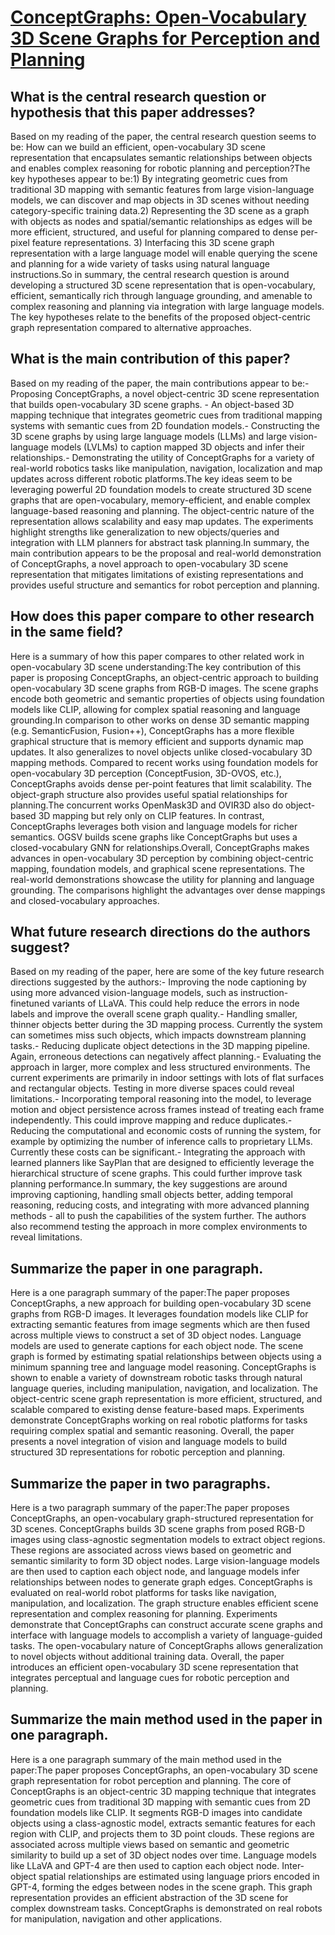 # [ConceptGraphs: Open-Vocabulary 3D Scene Graphs for Perception and   Planning](https://arxiv.org/abs/2309.16650)

## What is the central research question or hypothesis that this paper addresses?

Based on my reading of the paper, the central research question seems to be: How can we build an efficient, open-vocabulary 3D scene representation that encapsulates semantic relationships between objects and enables complex reasoning for robotic planning and perception?The key hypotheses appear to be:1) By integrating geometric cues from traditional 3D mapping with semantic features from large vision-language models, we can discover and map objects in 3D scenes without needing category-specific training data.2) Representing the 3D scene as a graph with objects as nodes and spatial/semantic relationships as edges will be more efficient, structured, and useful for planning compared to dense per-pixel feature representations. 3) Interfacing this 3D scene graph representation with a large language model will enable querying the scene and planning for a wide variety of tasks using natural language instructions.So in summary, the central research question is around developing a structured 3D scene representation that is open-vocabulary, efficient, semantically rich through language grounding, and amenable to complex reasoning and planning via integration with large language models. The key hypotheses relate to the benefits of the proposed object-centric graph representation compared to alternative approaches.


## What is the main contribution of this paper?

Based on my reading of the paper, the main contributions appear to be:- Proposing ConceptGraphs, a novel object-centric 3D scene representation that builds open-vocabulary 3D scene graphs. - An object-based 3D mapping technique that integrates geometric cues from traditional mapping systems with semantic cues from 2D foundation models.- Constructing the 3D scene graphs by using large language models (LLMs) and large vision-language models (LVLMs) to caption mapped 3D objects and infer their relationships.- Demonstrating the utility of ConceptGraphs for a variety of real-world robotics tasks like manipulation, navigation, localization and map updates across different robotic platforms.The key ideas seem to be leveraging powerful 2D foundation models to create structured 3D scene graphs that are open-vocabulary, memory-efficient, and enable complex language-based reasoning and planning. The object-centric nature of the representation allows scalability and easy map updates. The experiments highlight strengths like generalization to new objects/queries and integration with LLM planners for abstract task planning.In summary, the main contribution appears to be the proposal and real-world demonstration of ConceptGraphs, a novel approach to open-vocabulary 3D scene representation that mitigates limitations of existing representations and provides useful structure and semantics for robot perception and planning.


## How does this paper compare to other research in the same field?

Here is a summary of how this paper compares to other related work in open-vocabulary 3D scene understanding:The key contribution of this paper is proposing ConceptGraphs, an object-centric approach to building open-vocabulary 3D scene graphs from RGB-D images. The scene graphs encode both geometric and semantic properties of objects using foundation models like CLIP, allowing for complex spatial reasoning and language grounding.In comparison to other works on dense 3D semantic mapping (e.g. SemanticFusion, Fusion++), ConceptGraphs has a more flexible graphical structure that is memory efficient and supports dynamic map updates. It also generalizes to novel objects unlike closed-vocabulary 3D mapping methods. Compared to recent works using foundation models for open-vocabulary 3D perception (ConceptFusion, 3D-OVOS, etc.), ConceptGraphs avoids dense per-point features that limit scalability. The object-graph structure also provides useful spatial relationships for planning.The concurrent works OpenMask3D and OVIR3D also do object-based 3D mapping but rely only on CLIP features. In contrast, ConceptGraphs leverages both vision and language models for richer semantics. OGSV builds scene graphs like ConceptGraphs but uses a closed-vocabulary GNN for relationships.Overall, ConceptGraphs makes advances in open-vocabulary 3D perception by combining object-centric mapping, foundation models, and graphical scene representations. The real-world demonstrations showcase the utility for planning and language grounding. The comparisons highlight the advantages over dense mappings and closed-vocabulary approaches.


## What future research directions do the authors suggest?

Based on my reading of the paper, here are some of the key future research directions suggested by the authors:- Improving the node captioning by using more advanced vision-language models, such as instruction-finetuned variants of LLaVA. This could help reduce the errors in node labels and improve the overall scene graph quality.- Handling smaller, thinner objects better during the 3D mapping process. Currently the system can sometimes miss such objects, which impacts downstream planning tasks.- Reducing duplicate object detections in the 3D mapping pipeline. Again, erroneous detections can negatively affect planning.- Evaluating the approach in larger, more complex and less structured environments. The current experiments are primarily in indoor settings with lots of flat surfaces and rectangular objects. Testing in more diverse spaces could reveal limitations.- Incorporating temporal reasoning into the model, to leverage motion and object persistence across frames instead of treating each frame independently. This could improve mapping and reduce duplicates.- Reducing the computational and economic costs of running the system, for example by optimizing the number of inference calls to proprietary LLMs. Currently these costs can be significant.- Integrating the approach with learned planners like SayPlan that are designed to efficiently leverage the hierarchical structure of scene graphs. This could further improve task planning performance.In summary, the key suggestions are around improving captioning, handling small objects better, adding temporal reasoning, reducing costs, and integrating with more advanced planning methods - all to push the capabilities of the system further. The authors also recommend testing the approach in more complex environments to reveal limitations.


## Summarize the paper in one paragraph.

Here is a one paragraph summary of the paper:The paper proposes ConceptGraphs, a new approach for building open-vocabulary 3D scene graphs from RGB-D images. It leverages foundation models like CLIP for extracting semantic features from image segments which are then fused across multiple views to construct a set of 3D object nodes. Language models are used to generate captions for each object node. The scene graph is formed by estimating spatial relationships between objects using a minimum spanning tree and language model reasoning. ConceptGraphs is shown to enable a variety of downstream robotic tasks through natural language queries, including manipulation, navigation, and localization. The object-centric scene graph representation is more efficient, structured, and scalable compared to existing dense feature-based maps. Experiments demonstrate ConceptGraphs working on real robotic platforms for tasks requiring complex spatial and semantic reasoning. Overall, the paper presents a novel integration of vision and language models to build structured 3D representations for robotic perception and planning.


## Summarize the paper in two paragraphs.

Here is a two paragraph summary of the paper:The paper proposes ConceptGraphs, an open-vocabulary graph-structured representation for 3D scenes. ConceptGraphs builds 3D scene graphs from posed RGB-D images using class-agnostic segmentation models to extract object regions. These regions are associated across views based on geometric and semantic similarity to form 3D object nodes. Large vision-language models are then used to caption each object node, and language models infer relationships between nodes to generate graph edges. ConceptGraphs is evaluated on real-world robot platforms for tasks like navigation, manipulation, and localization. The graph structure enables efficient scene representation and complex reasoning for planning. Experiments demonstrate that ConceptGraphs can construct accurate scene graphs and interface with language models to accomplish a variety of language-guided tasks. The open-vocabulary nature of ConceptGraphs allows generalization to novel objects without additional training data. Overall, the paper introduces an efficient open-vocabulary 3D scene representation that integrates perceptual and language cues for robotic perception and planning.


## Summarize the main method used in the paper in one paragraph.

Here is a one paragraph summary of the main method used in the paper:The paper proposes ConceptGraphs, an open-vocabulary 3D scene graph representation for robot perception and planning. The core of ConceptGraphs is an object-centric 3D mapping technique that integrates geometric cues from traditional 3D mapping with semantic cues from 2D foundation models like CLIP. It segments RGB-D images into candidate objects using a class-agnostic model, extracts semantic features for each region with CLIP, and projects them to 3D point clouds. These regions are associated across multiple views based on semantic and geometric similarity to build up a set of 3D object nodes over time. Language models like LLaVA and GPT-4 are then used to caption each object node. Inter-object spatial relationships are estimated using language priors encoded in GPT-4, forming the edges between nodes in the scene graph. This graph representation provides an efficient abstraction of the 3D scene for complex downstream tasks. ConceptGraphs is demonstrated on real robots for manipulation, navigation and other applications.
